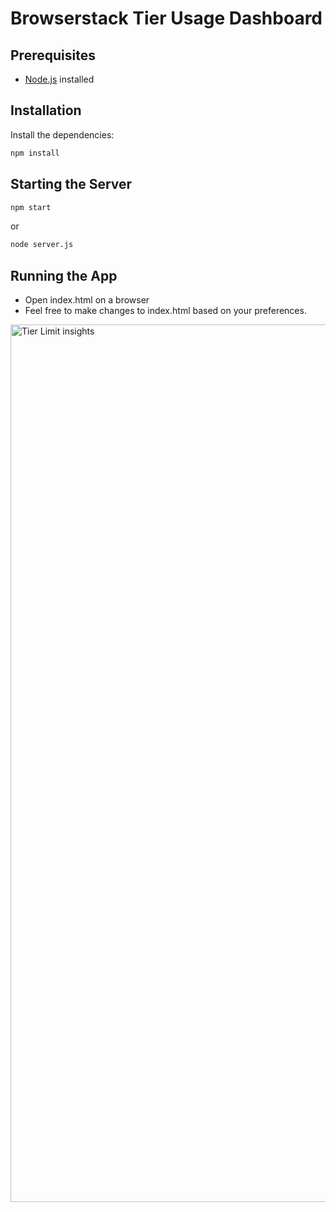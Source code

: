 # Browserstack Tier Usage Dashboard

## Prerequisites

- [Node.js](https://nodejs.org/) installed

## Installation

Install the dependencies:

```bash
npm install

```

## Starting the Server

```bash
npm start
```

or

```bash
node server.js
```

## Running the App

- Open index.html on a browser
- Feel free to make changes to index.html based on your preferences.

<img width="1404" alt="Tier Limit insights" src="https://github.com/user-attachments/assets/6d9d71eb-e1e9-4b62-9593-c9097cb5d109" />
